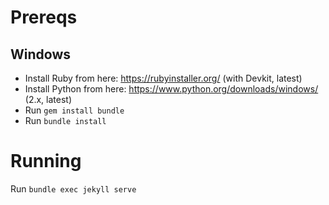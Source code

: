 # Prereqs


## Windows

- Install Ruby from here: https://rubyinstaller.org/ (with Devkit, latest)
- Install Python from here: https://www.python.org/downloads/windows/ (2.x, latest)
- Run `gem install bundle`
- Run `bundle install`

# Running

Run `bundle exec jekyll serve`